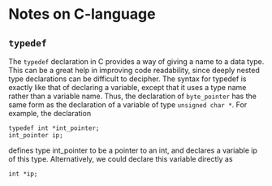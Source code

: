 # Notes on C-language

## `typedef`
The `typedef` declaration in C provides a way of giving a name to a data type.
This can be a great help in improving code readability, since deeply nested type
declarations can be difficult to decipher.
The syntax for typedef is exactly like that of declaring a variable, except that it uses a type name
rather than a variable name. Thus, the declaration of `byte_pointer` has the same form as
the declaration of a variable of type `unsigned char *`.
For example, the declaration
```
typedef int *int_pointer;
int_pointer ip;
```
defines type int_pointer to be a pointer to an int, and declares a variable ip of this type.
Alternatively,
we could declare this variable directly as
```
int *ip;
```